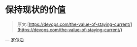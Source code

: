 # 保持现状的价值

> 原文:[https://devops.com/the-value-of-staying-current/](https://devops.com/the-value-of-staying-current/)

— [罗尔泊](https://devops.com/author/breselman/)